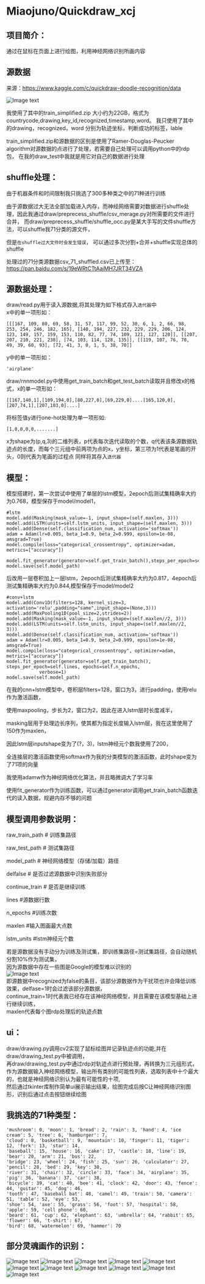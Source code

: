 # Miaojuno/Quickdraw_xcj
项目简介：
--
通过在鼠标在页面上进行绘图，利用神经网络识别所画内容



源数据
--
来源：https://www.kaggle.com/c/quickdraw-doodle-recognition/data

![Image text](https://github.com/Miaojuno/Quickdraw_xcj/blob/master/img/1.PNG)

我使用了其中的train_simplified.zip 大小约为22GB，格式为countrycode,drawing,key_id,recognized,timestamp,word。
我只使用了其中的drawing，recognized，word 分别为轨迹坐标，判断成功的标签，lable

train_simplified.zip和源数据的区别是使用了Ramer-Douglas-Peucker algorithm对源数据的点进行了处理，若需要自己处理可以调用python中的rdp包，
在我的draw_test中我就是用它对自己的数据进行处理


shuffle处理：
--
由于机器条件和时间限制我只挑选了300多种类之中的71种进行训练

由于源数据过大无法全部加载进入内存，而神经网络需要对数据进行shuffle处理，因此我通过draw/preprecess_shuffle/csv_merage.py对所需要的文件进行合并，
而draw/preprecess_shuffle/shuffle_occ.py是某大手写的文件shuffle方法，可以shuffle我71分类的源文件，

但是`在shuffle过大文件时会发生错误`，
可以通过多次分割+合并+shuffle实现总体的shuffle

处理过的71分类源数据csv_71_shuffled.csv已上传至：https://pan.baidu.com/s/19eWRtCTtAaiMH7JRT34VZA



源数据处理：
--
draw/read.py用于读入源数据,将其处理为如下格式存入`迭代器`中\
x中的单一项形如：
```
[[[167, 109, 80, 69, 58, 31, 57, 117, 99, 52, 30, 6, 1, 2, 66, 98, 253, 254, 246, 182, 165], [140, 194, 227, 232, 229, 229, 206, 124, 123, 149, 157, 159, 153, 110, 82, 77, 74, 109, 121, 127, 120]], [[207, 207, 210, 221, 238], [74, 103, 114, 128, 135]], [[119, 107, 76, 70, 49, 39, 60, 93], [72, 41, 3, 0, 1, 5, 38, 70]]
```
y中的单一项形如：
```
'airplane'
```
draw/rnnmodel.py中使用get_train_batch和get_test_batch读取并且修改x的格式，x的单一项形如：
```
[[167,140,1],[109,194,0],[80,227,0],[69,229,0]....[165,120,0],[207,74,1],[207,103,0]....]
```
将标签值y进行one-hot处理为单一项形如:
```
[1,0,0,0,0,.......]
```
x为shape为(p,q,3)的二维列表，p代表每次迭代读取的个数，q代表该条源数据轨迹点的长度，而每个三元组中前两项为点的x，y坐标，第三项为1代表是笔画的开头，0则代表为笔画的过程点
同样将其存入`迭代器`



模型：
--
模型搭建时，第一次尝试中使用了单层的lstm模型，2epoch后测试集精确率大约为0.768，模型保存于model/model1，
```
#lstm
model.add(Masking(mask_value=-1, input_shape=(self.maxlen, 3)))
model.add(LSTM(units=self.lstm_units, input_shape=(self.maxlen, 3)))
model.add(Dense(self.classification_num, activation='softmax'))
adam = Adam(lr=0.005, beta_1=0.9, beta_2=0.999, epsilon=1e-08, amsgrad=True)
model.compile(loss="categorical_crossentropy", optimizer=adam, metrics=["accuracy"])

model.fit_generator(generator=self.get_train_batch(),steps_per_epoch=self.lines,epochs=self.n_epochs,verbose=1)                         
model.save(self.model_path)
```
后改用一层卷积加上一层lstm，2epoch后测试集精确率大约为0.817，4epoch后测试集精确率大约为0.844,模型保存于model/model2
```
#conv+lstm
model.add(Conv1D(filters=128, kernel_size=3, activation='relu',padding="same",input_shape=(None,3)))
model.add(MaxPooling1D(pool_size=2,strides=2))
model.add(Masking(mask_value=-1, input_shape=(self.maxlen//2, 3)))
model.add(LSTM(units=self.lstm_units, input_shape=(self.maxlen//2, 3)))
model.add(Dense(self.classification_num, activation='softmax'))
adam = Adam(lr=0.005, beta_1=0.9, beta_2=0.999, epsilon=1e-08, amsgrad=True)
model.compile(loss="categorical_crossentropy", optimizer=adam, metrics=["accuracy"])
model.fit_generator(generator=self.get_train_batch(), steps_per_epoch=self.lines, epochs=self.n_epochs,
            verbose=1)
model.save(self.model_path)
```


在我的cnn+lstm模型中，卷积层filters=128，窗口为3，进行padding，使用relu作为激活函数，

使用maxpooling，步长为2，窗口为2，因此在进入lstm层时长度减半，

masking层用于处理边长序列，使其都为指定长度输入lstm层，我在这里使用了150作为maxlen，

因此lstm层inputshape变为了(?，3)，lstm神经元个数我使用了200，

全连接层的激活函数使用softmax作为我的分类模型的激活函数，此时shape变为了71项的向量

我使用adamw作为神经网络优化算法，并且略微调大了学习率

使用fit_generator作为训练函数，可以通过generator调用get_train_batch函数迭代的读入数据，规避内存不够的问题



模型调用参数说明：
--
raw_train_path          #   训练集路径

raw_test_path          #   测试集路径

model_path          #   神经网络模型（存储/加载）路径

delfalse          #   是否过滤源数据中识别失败部分

continue_train          #   是否是继续训练

lines        #源数据行数

n_epochs      #训练次数

maxlen      #输入图画最大点数

lstm_units      #lstm神经元个数

若是源数据没有手动分为训练及测试集，即训练集路径=测试集路径，会自动随机分割10%作为测试集，\
因为源数据中存在一些图是Google的模型难以识别的\
![Image text](https://github.com/Miaojuno/Quickdraw_xcj/blob/master/img/2-1.PNG)\
即源数据中recognized为false的条目，该部分源数据作为干扰项也许会降低训练效果，delfase=1时会过滤该部分源数据，\
continue_train=1时代表我已经存在该神经网络模型，并且需要在该模型基础上进行继续训练，\
maxlen代表每个图rdp处理后的轨迹点数


ui：
--
draw/drawing.py调用cv2实现了鼠标绘图并记录轨迹点的功能,并在draw/drawing_test.py中被调用，\
再draw/drawing_test.py中通过rdp对轨迹点进行预处理，再转换为三元组形式，\
作为源数据输入神经网络模型，输出所有类别的可能性列表，选取列表中十个最大的，也就是神经网络识别认为最有可能性的十项,\
然后通过tkinter库制作简单ui展示输出结果，绘图完成后按C让神经网络识别图形，识别后通过点击按钮继续绘图



我挑选的71种类型：
--
```
'mushroom': 0, 'moon': 1, 'bread': 2, 'rain': 3, 'hand': 4, 'ice cream': 5, 'tree': 6, 'hamburger': 7,
'cloud': 8, 'basketball': 9, 'mountain': 10, 'finger': 11, 'tiger': 12, 'fork': 13, 'star': 14,
'baseball': 15, 'house': 16, 'cake': 17, 'castle': 18, 'line': 19, 'bear': 20, 'arm': 21, 'bus': 22,
'bridge': 23, 'wheel': 24, 'fish': 25, 'sun': 26, 'calculator': 27, 'pencil': 28, 'bed': 29, 'key': 30,
'river': 31, 'chair': 32, 'circle': 33, 'face': 34, 'airplane': 35, 'pig': 36, 'banana': 37, 'car': 38,
'bicycle': 39, 'cat': 40, 'bee': 41, 'clock': 42, 'door': 43, 'fence': 44, 'guitar': 45, 'dog': 46,
'tooth': 47, 'baseball bat': 48, 'camel': 49, 'train': 50, 'camera': 51, 'table': 52, 'eye': 53,
'shoe': 54, 'axe': 55, 'grass': 56, 'foot': 57, 'hospital': 58, 'apple': 59, 'cell phone': 60,
'beard': 61, 'cup': 62, 'elephant': 63, 'umbrella': 64, 'rabbit': 65, 'flower': 66, 't-shirt': 67,
'bird': 68, 'watermelon': 69, 'hammer': 70
```


部分灵魂画作的识别：
--
![Image text](https://github.com/Miaojuno/Quickdraw_xcj/blob/master/img/1-2.PNG)
![Image text](https://github.com/Miaojuno/Quickdraw_xcj/blob/master/img/1-3.PNG)
![Image text](https://github.com/Miaojuno/Quickdraw_xcj/blob/master/img/1-4.PNG)
![Image text](https://github.com/Miaojuno/Quickdraw_xcj/blob/master/img/1-5.PNG)
![Image text](https://github.com/Miaojuno/Quickdraw_xcj/blob/master/img/1-6.PNG)
![Image text](https://github.com/Miaojuno/Quickdraw_xcj/blob/master/img/1-7.PNG)
![Image text](https://github.com/Miaojuno/Quickdraw_xcj/blob/master/img/1-8.PNG)
![Image text](https://github.com/Miaojuno/Quickdraw_xcj/blob/master/img/1-9.PNG)
![Image text](https://github.com/Miaojuno/Quickdraw_xcj/blob/master/img/1-10.PNG)
![Image text](https://github.com/Miaojuno/Quickdraw_xcj/blob/master/img/1-11.PNG)
![Image text](https://github.com/Miaojuno/Quickdraw_xcj/blob/master/img/1-12.PNG)
